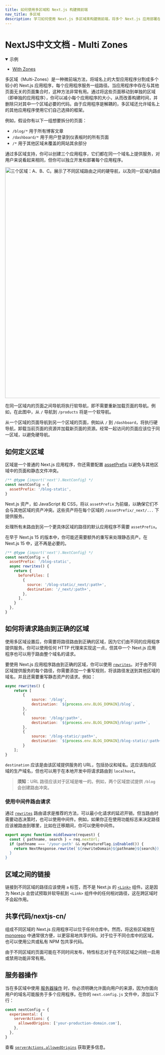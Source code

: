 ```yaml
---
title: 如何使用多区域和 Next.js 构建微前端
nav_title: 多区域
description: 学习如何使用 Next.js 多区域来构建微前端，将多个 Next.js 应用部署在单个域名下。
---
```


# NextJS中文文档 - Multi Zones

<details open>
  <summary>示例</summary>

- [With Zones](https://github.com/vercel/next.js/tree/canary/examples/with-zones)

</details>

多区域（Multi-Zones）是一种微前端方法，将域名上的大型应用程序分割成多个较小的 Next.js 应用程序，每个应用程序服务一组路径。当应用程序中存在与其他页面无关的页面集合时，这种方法非常有用。通过将这些页面移动到单独的区域（即单独的应用程序），你可以减小每个应用程序的大小，从而改善构建时间，并删除只对其中一个区域必要的代码。由于应用程序是解耦的，多区域还允许域名上的其他应用程序使用它们自己选择的框架。

例如，假设你有以下一组想要拆分的页面：

- `/blog/*` 用于所有博客文章
- `/dashboard/*` 用于用户登录到仪表板时的所有页面
- `/*` 用于其他区域未覆盖的网站其余部分

通过多区域支持，你可以创建三个应用程序，它们都在同一个域名上提供服务，对用户来说看起来相同，但你可以独立开发和部署每个应用程序。

<Image
  alt="三个区域：A、B、C。展示了不同区域路由之间的硬导航，以及同一区域内路由之间的软导航。"
  srcLight="/docs/light/multi-zones.png"
  srcDark="/docs/dark/multi-zones.png"
  width="1600"
  height="750"
/>

在同一区域内的页面之间导航将执行软导航，即不需要重新加载页面的导航。例如，在此图中，从 `/` 导航到 `/products` 将是一个软导航。

从一个区域的页面导航到另一个区域的页面，例如从 `/` 到 `/dashboard`，将执行硬导航，卸载当前页面的资源并加载新页面的资源。经常一起访问的页面应该位于同一区域，以避免硬导航。

## 如何定义区域

区域是一个普通的 Next.js 应用程序，你还需要配置 [assetPrefix](/nextjs-cn/app/api-reference/config/next-config-js/assetPrefix) 以避免与其他区域中的页面和静态文件冲突。

```js
/** @type {import('next').NextConfig} */
const nextConfig = {
  assetPrefix: '/blog-static',
}
```

Next.js 资产，如 JavaScript 和 CSS，将以 `assetPrefix` 为前缀，以确保它们不会与其他区域的资产冲突。这些资产将在每个区域的 `/assetPrefix/_next/...` 下提供服务。

处理所有未路由到另一个更具体区域的路径的默认应用程序不需要 `assetPrefix`。

在早于 Next.js 15 的版本中，你可能还需要额外的重写来处理静态资产。在 Next.js 15 中，这不再是必要的。

```js
/** @type {import('next').NextConfig} */
const nextConfig = {
  assetPrefix: '/blog-static',
  async rewrites() {
    return {
      beforeFiles: [
        {
          source: '/blog-static/_next/:path+',
          destination: '/_next/:path+',
        },
      ],
    }
  },
}
```

## 如何将请求路由到正确的区域

使用多区域设置后，你需要将路径路由到正确的区域，因为它们由不同的应用程序提供服务。你可以使用任何 HTTP 代理来实现这一点，但其中一个 Next.js 应用程序也可以用于路由整个域名的请求。

要使用 Next.js 应用程序路由到正确的区域，你可以使用 [`rewrites`](/nextjs-cn/app/api-reference/config/next-config-js/rewrites)。对于由不同区域提供服务的每个路径，你需要添加一个重写规则，将该路径发送到其他区域的域名，并且还需要重写静态资产的请求。例如：

```js
async rewrites() {
    return [
        {
            source: '/blog',
            destination: `${process.env.BLOG_DOMAIN}/blog`,
        },
        {
            source: '/blog/:path+',
            destination: `${process.env.BLOG_DOMAIN}/blog/:path+`,
        },
        {
            source: '/blog-static/:path+',
            destination: `${process.env.BLOG_DOMAIN}/blog-static/:path+`,
        }
    ];
}
```

`destination` 应该是由该区域提供服务的 URL，包括协议和域名。这应该指向区域的生产域名，但也可以用于在本地开发中将请求路由到 `localhost`。

> **须知**：URL 路径应该对于区域是唯一的。例如，两个区域尝试提供 `/blog` 会创建路由冲突。

### 使用中间件路由请求

通过 [`rewrites`](/nextjs-cn/app/api-reference/config/next-config-js/rewrites) 路由请求是推荐的方法，可以最小化请求的延迟开销，但当路由时需要动态决策时，也可以使用中间件。例如，如果你正在使用功能标志来决定路径应该被路由到哪里，比如在迁移期间，你可以使用中间件。

```js
export async function middleware(request) {
  const { pathname, search } = req.nextUrl;
  if (pathname === '/your-path' && myFeatureFlag.isEnabled()) {
    return NextResponse.rewrite(`${rewriteDomain}${pathname}${search});
  }
}
```

## 区域之间的链接

链接到不同区域的路径应该使用 `a` 标签，而不是 Next.js 的 [`<Link>`](/nextjs-cn/pages/api-reference/components/link) 组件。这是因为 Next.js 会尝试预取并软导航到 `<Link>` 组件中的任何相对路径，这在跨区域时不会起作用。

## 共享代码/nextjs-cn/

组成不同区域的 Next.js 应用程序可以位于任何仓库中。然而，将这些区域放在 [monorepo](https://en.wikipedia.org/wiki/Monorepo) 中通常很方便，以更容易地共享代码。对于位于不同仓库中的区域，也可以使用公共或私有 NPM 包共享代码。

由于不同区域的页面可能在不同时间发布，特性标志对于在不同区域之间统一启用或禁用功能非常有用。

<AppOnly>

## 服务器操作

当在多区域中使用 [服务器操作](/nextjs-cn/app/building-your-application/data-fetching/server-actions-and-mutations) 时，你必须明确允许面向用户的来源，因为你面向用户的域名可能服务于多个应用程序。在你的 `next.config.js` 文件中，添加以下行：

```js
const nextConfig = {
  experimental: {
    serverActions: {
      allowedOrigins: ['your-production-domain.com'],
    },
  },
}
```

查看 [`serverActions.allowedOrigins`](/nextjs-cn/app/api-reference/config/next-config-js/serverActions#allowedorigins) 获取更多信息。

</AppOnly>

